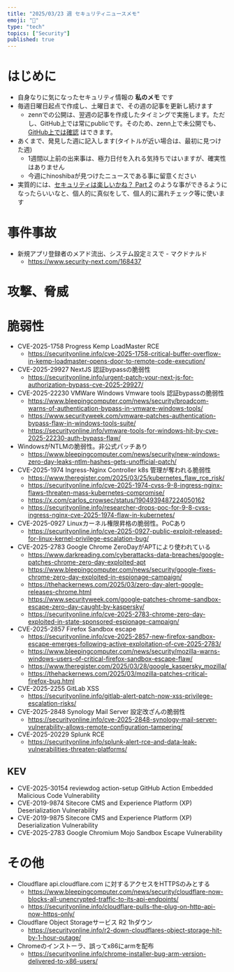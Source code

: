 ```yaml
---
title: "2025/03/23 週 セキュリティニュースメモ"
emoji: "🔖"
type: "tech"
topics: ["Security"]
published: true
---
```


# はじめに
* 自身なりに気になったセキュリティ情報の **私のメモ** です
* 毎週日曜日起点で作成し、土曜日まで、その週の記事を更新し続けます
    * zennでの公開は、翌週の記事を作成したタイミングで実施します。ただし、GitHub上では常にpublicです。そのため、zenn上で未公開でも、[GitHub上では確認](https://github.com/hinoshiba/zenn.dev/tree/main/articles) はできます。
* あくまで、発見した週に記入します(タイトルが近い場合は、最初に見つけた週)
    * 1週間以上前の出来事は、極力日付を入れる気持ちではいますが、確実性はありません
    * 今週にhinoshibaが見つけたニュースである事に留意ください
* 実質的には、[セキュリティは楽しいかね？ Part 2](https://negi.hatenablog.com/) のような事ができるようになったらいいなと、個人的に真似をして、個人的に漏れチェック等に使います

# 事件事故

* 新規アプリ登録者のメアド流出、システム設定ミスで - マクドナルド
    * https://www.security-next.com/168437

# 攻撃、脅威

# 脆弱性

* CVE-2025-1758 Progress Kemp LoadMaster RCE
    * https://securityonline.info/cve-2025-1758-critical-buffer-overflow-in-kemp-loadmaster-opens-door-to-remote-code-execution/
* CVE-2025-29927 NextJS 認証bypassの脆弱性
    * https://securityonline.info/urgent-patch-your-next-js-for-authorization-bypass-cve-2025-29927/
* CVE-2025-22230 VMWare Windows Vmware tools 認証bypassの脆弱性
    * https://www.bleepingcomputer.com/news/security/broadcom-warns-of-authentication-bypass-in-vmware-windows-tools/
    * https://www.securityweek.com/vmware-patches-authentication-bypass-flaw-in-windows-tools-suite/
    * https://securityonline.info/vmware-tools-for-windows-hit-by-cve-2025-22230-auth-bypass-flaw/
* WindowsがNTLMの脆弱性。非公式パッチあり
    * https://www.bleepingcomputer.com/news/security/new-windows-zero-day-leaks-ntlm-hashes-gets-unofficial-patch/
* CVE-2025-1974 Ingress-Nginx Controller k8s 管理が奪われる脆弱性
    * https://www.theregister.com/2025/03/25/kubernetes_flaw_rce_risk/
    * https://securityonline.info/cve-2025-1974-cvss-9-8-ingress-nginx-flaws-threaten-mass-kubernetes-compromise/
    * https://x.com/carlos_crowsec/status/1904939487224050162
    * https://securityonline.info/researcher-drops-poc-for-9-8-cvss-ingress-nginx-cve-2025-1974-flaw-in-kubernetes/
* CVE-2025-0927 Linuxカーネル権限昇格の脆弱性。PoCあり
    * https://securityonline.info/cve-2025-0927-public-exploit-released-for-linux-kernel-privilege-escalation-bug/
* CVE-2025-2783 Google Chrome ZeroDayがAPTにより使われている
    * https://www.darkreading.com/cyberattacks-data-breaches/google-patches-chrome-zero-day-exploited-apt
    * https://www.bleepingcomputer.com/news/security/google-fixes-chrome-zero-day-exploited-in-espionage-campaign/
    * https://thehackernews.com/2025/03/zero-day-alert-google-releases-chrome.html
    * https://www.securityweek.com/google-patches-chrome-sandbox-escape-zero-day-caught-by-kaspersky/
    * https://securityonline.info/cve-2025-2783-chrome-zero-day-exploited-in-state-sponsored-espionage-campaign/
* CVE-2025-2857 Firefox Sandbox escape
    * https://securityonline.info/cve-2025-2857-new-firefox-sandbox-escape-emerges-following-active-exploitation-of-cve-2025-2783/
    * https://www.bleepingcomputer.com/news/security/mozilla-warns-windows-users-of-critical-firefox-sandbox-escape-flaw/
    * https://www.theregister.com/2025/03/28/google_kaspersky_mozilla/
    * https://thehackernews.com/2025/03/mozilla-patches-critical-firefox-bug.html
* CVE-2025-2255 GitLab XSS
    * https://securityonline.info/gitlab-alert-patch-now-xss-privilege-escalation-risks/
* CVE-2025-2848 Synology Mail Server 設定改ざんの脆弱性
    * https://securityonline.info/cve-2025-2848-synology-mail-server-vulnerability-allows-remote-configuration-tampering/
* CVE-2025-20229 Splunk RCE
    * https://securityonline.info/splunk-alert-rce-and-data-leak-vulnerabilities-threaten-platforms/


## KEV
* CVE-2025-30154 reviewdog action-setup GitHub Action Embedded Malicious Code Vulnerability
* CVE-2019-9874 Sitecore CMS and Experience Platform (XP) Deserialization Vulnerability
* CVE-2019-9875 Sitecore CMS and Experience Platform (XP) Deserialization Vulnerability
* CVE-2025-2783 Google Chromium Mojo Sandbox Escape Vulnerability


# その他

* Cloudflare api.cloudflare.com に対するアクセスをHTTPSのみとする
    * https://www.bleepingcomputer.com/news/security/cloudflare-now-blocks-all-unencrypted-traffic-to-its-api-endpoints/
    * https://securityonline.info/cloudflare-pulls-the-plug-on-http-api-now-https-only/
* Cloudflare Object Storageサービス R2 1hダウン
    * https://securityonline.info/r2-down-cloudflares-object-storage-hit-by-1-hour-outage/
* Chromeのインストーラ、誤ってx86にarmを配布
    * https://securityonline.info/chrome-installer-bug-arm-version-delivered-to-x86-users/
